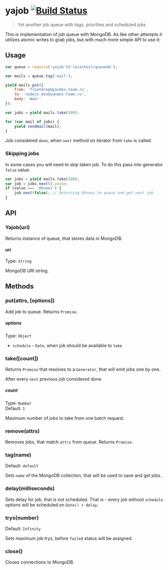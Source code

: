 # yajob [![Build Status](https://travis-ci.org/floatdrop/yajob.svg?branch=master)](https://travis-ci.org/floatdrop/yajob)

> Yet another job queue with tags, priorities and scheduled jobs

This is implementation of job queue with MongoDB. As like other attempts it utilizes atomic writes to grab jobs, but with much more simple API to use it:

## Usage

```js
var queue = require('yajob')('localhost/queuedb');

var mails = queue.tag('mail');

yield mails.put({
    from: 'floatdrop@yandex-team.ru',
    to: 'nodejs-dev@yandex-team.ru',
    body: 'Wow!'
});

var jobs = yield mails.take(100);

for (var mail of jobs) {
    yield sendmail(mail);
}
```

Job considered `done`, when `next` method on iterator from `take` is called.

### Skipping jobs

In some cases you will need to skip taken job. To do this pass into generator `false` value:

```js
var jobs = yield mails.take(100);
var job = jobs.next().value;
if (value === 'Ohnoez') {
    job.next(false); // Returning Ohnoez to queue and get next job
}
```

## API

### Yajob(uri)

Returns instance of queue, that stores data in MongoDB.

#### uri  
Type: `String`  

MongoDB URI string.

## Methods

### put(attrs, [options])

Add job to queue. Returns `Promise`.

##### options
Type: `Object`

 * `schedule` - `Date`, when job should be available to `take`


### take([count])

Returns `Promise` that resolves to a `Generator`, that will emit jobs one by one.

After every `next` previous job considered done.

##### count
Type: `Number`  
Default: `1`

Maximum number of jobs to take from one batch request.

### remove(attrs)

Removes jobs, that match `attrs` from queue. Returns `Promise`.

### tag(name)
Default: `default`

Sets `name` of the MongoDB collection, that will be used to save and get jobs.

### delay(milliseconds)

Sets delay for job, that is not scheduled. That is - every job without `schedule` options will be scheduled on `Date() + delay`.

### trys(number)
Default: `Infinity`

Sets maximum job trys, before `failed` status will be assigned.

### close()

Closes connections to MongoDB.
